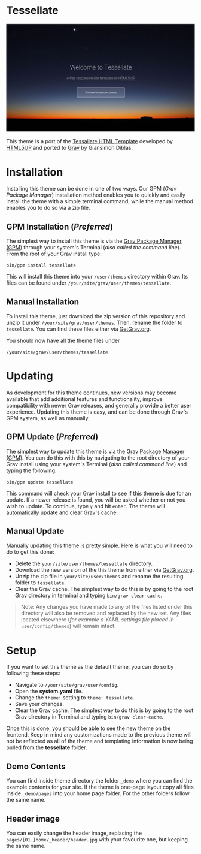 # Tessellate

![Screenshot](README.jpg)

This theme is a port of the [Tessallate HTML Template](http://html5up.net/tessellate) developed by [HTML5UP](http://html5up.net/) and ported to [Grav](http://getgrav.org) by Giansimon Diblas.

# Installation

Installing this theme can be done in one of two ways. Our GPM (_Grav Package Manager_) installation method enables you to quickly and easily install the theme with a simple terminal command, while the manual method enables you to do so via a zip file.

## GPM Installation (_Preferred_)

The simplest way to install this theme is via the [Grav Package Manager (GPM)](http://learn.getgrav.org/advanced/grav-gpm) through your system's Terminal (_also called the command line_).  From the root of your Grav install type:

    bin/gpm install tessellate

This will install this theme into your `/user/themes` directory within Grav. Its files can be found under `/your/site/grav/user/themes/tessellate`.

## Manual Installation

To install this theme, just download the zip version of this repository and unzip it under `/your/site/grav/user/themes`. Then, rename the folder to `tessellate`. You can find these files either via [GetGrav.org](http://getgrav.org/downloads/themes).

You should now have all the theme files under

    /your/site/grav/user/themes/tessellate

# Updating

As development for this theme continues, new versions may become available that add additional features and functionality, improve compatibility with newer Grav releases, and generally provide a better user experience. Updating this theme is easy, and can be done through Grav's GPM system, as well as manually.

## GPM Update (_Preferred_)

The simplest way to update this theme is via the [Grav Package Manager (GPM)](http://learn.getgrav.org/advanced/grav-gpm). You can do this with this by navigating to the root directory of your Grav install using your system's Terminal (_also called command line_) and typing the following:

    bin/gpm update tessellate

This command will check your Grav install to see if this theme is due for an update. If a newer release is found, you will be asked whether or not you wish to update. To continue, type `y` and hit `enter`. The theme will automatically update and clear Grav's cache.

## Manual Update

Manually updating this theme is pretty simple. Here is what you will need to do to get this done:

* Delete the `your/site/user/themes/tessellate` directory.
* Download the new version of the this theme from either via [GetGrav.org](http://getgrav.org/downloads/themes).
* Unzip the zip file in `your/site/user/themes` and rename the resulting folder to `tessellate`.
* Clear the Grav cache. The simplest way to do this is by going to the root Grav directory in terminal and typing `bin/grav clear-cache`.

> Note: Any changes you have made to any of the files listed under this directory will also be removed and replaced by the new set. Any files located elsewhere (_for example a YAML settings file placed in_ `user/config/themes`) will remain intact.

# Setup

If you want to set this theme as the default theme, you can do so by following these steps:

* Navigate to `/your/site/grav/user/config`.
* Open the **system.yaml** file.
* Change the `theme:` setting to `theme: tessellate`.
* Save your changes.
* Clear the Grav cache. The simplest way to do this is by going to the root Grav directory in Terminal and typing `bin/grav clear-cache`.

Once this is done, you should be able to see the new theme on the frontend. Keep in mind any customizations made to the previous theme will not be reflected as all of the theme and templating information is now being pulled from the **tessellate** folder.

## Demo Contents

You can find inside theme directory the folder `_demo` where you can find the example contents for your site. If the theme is one-page layout copy all files inside `_demo/pages` into your home page folder. For the other folders follow the same name.

## Header image

You can easily change the header image, replacing the `pages/[01.]home/_header/header.jpg` with your favourite one, but keeping the same name.
